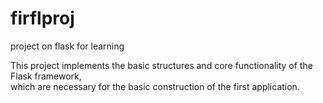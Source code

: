 # firflproj
project on flask for learning

This project implements the basic structures and core functionality of the Flask framework, <br>which are necessary for the basic construction of the first application.
